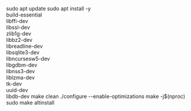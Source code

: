 sudo apt update
sudo apt install -y \
  build-essential \
  libffi-dev \
  libssl-dev \
  zlib1g-dev \
  libbz2-dev \
  libreadline-dev \
  libsqlite3-dev \
  libncursesw5-dev \
  libgdbm-dev \
  libnss3-dev \
  liblzma-dev \
  tk-dev \
  uuid-dev \
  libdb-dev
make clean
./configure --enable-optimizations
make -j$(nproc)
sudo make altinstall
